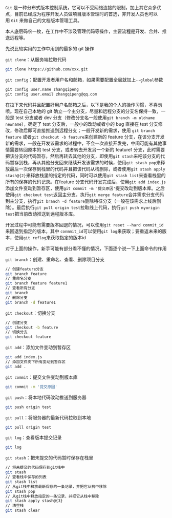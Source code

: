 `Git` 是一种分布式版本控制系统，它可以不受网络连接的限制，加上其它众多优点，目前已经成为程序开发人员做项目版本管理时的首选，非开发人员也可以用 `Git` 来做自己的文档版本管理工具。

本人底层码农一枚，在工作中不涉及管理代码等操作，主要流程是开发、合并、推送远程等。

先说比较实用的工作中用到的最多的 git 操作

`git clone`：从服务端拉取代码

```bash
git clone https://github.com/xxx.git
```

`git config`：配置开发者用户名和邮箱，如果需要配置全局就加上`--global`参数

```bash
git config user.name zhangqipeng
git config user.email zhangqipeng@qq.com
```

在拉下来代码并且配置好用户名邮箱之后，以下是我的个人的操作习惯，不喜勿喷。现在自己本地的 git 确立一个主分支，尽量和远程分支的分支名保持一致，一般是 test 分支或者 dev 分支（修改分支名一般使用`git branch -m oldname newname`），确定了 test 分支后，一般小的改动或者小的 bug 直接在 test 分支修改，修改后即可直接推送到远程分支；一般开发新的需求，使用 `git branch feature` 或者`git checkout -b feature`来创建新的 feature 分支，在该分支开发新的需求，一般在开发该需求的过程中，不会一次直接开发完，中间可能有其他事情需要转回原本的 test 分支，或者转去开发另一个新的 feature1 分支，此时需要把该分支的代码暂存，然后再转去其他的分支，即使用`git stash`来吧该分支的代码暂存到栈，再从其他分支回来继续开发该需求的时候，使用`git stash pop`来释放最后一次保存到栈里的代码并且把该代码从栈删除，或者使用`git stash apply stash@{2}`来释放栈里的指定的代码，同时可以使用`git stash list`来查看栈里的所有的保存的代码记录。在feature 分支代码开发完成后，使用`git add index.js`添加文件变动到暂存区，使用`git commit -m '提交原因'`提交改动到版本库。之后使用`git checkout test`返回主分支，执行`git merge feature`合并需求分支代码到主分支，执行`git branch -d feature`删除特征分支（一般在该需求上线后删除）。最后执行`git pull origin test`拉取线上代码，执行`git push myorigin test`把当前改动推送到远程版本库。

开发过程中可能有需要版本回退的情况，可以使用`git reset --hard commit_id`来回退到指定的版本，其中 `conmmit_id`可以使用`git log`来获取；要重返未来的版本，使用`git reflog`来获取指定的版本id

对于上面的操作，新手可能有部分看不懂的情况，下面逐个说一下上面命令的作用

`git branch`：创建、重命名、查看、删除项目分支

```bash
// 创建feature分支
git branch feature
// 重命名分支
git branch feature feature1
// 查看所有分支
git branch
// 删除分支
git branch -d feature1
```

`git checkout`：切换分支

```bash
// 创建分支
git checkout -b feature
// 切换分支
git checkout feature
```

`git add`：添加文件变动到暂存区

```bash
git add index.js
// 添加文件夹下所有变动到暂存区
git add .
```

`git commit`：提交文件变动到版本库

```bash
git commit -m '提交原因'
```

`git push`：将本地代码改动推送到服务器

```bash
git push origin test
```

`git pull`：将服务器的最新代码拉取到本地

```bash
git pull origin test
```

`git log`：查看版本提交记录

```bash
git log
```

`git stash`：把未提交的代码暂时保存在栈里

```bash
// 将未提交的代码保存到git栈中
git stash
// 查看栈中保存的列表
git stash list
// 从git栈中释放最新保存的一条记录，并把它从栈中移除
git stash pop
// 从git栈中释放指定的一条记录，并把它从栈中移除
git stash apply stash@{3}
// 清空栈
git stash clear
```
